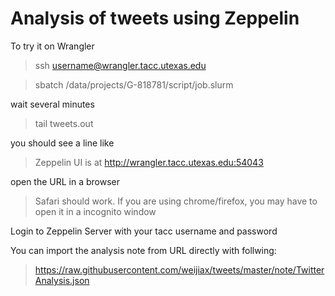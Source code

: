 # Analysis of tweets using Zeppelin

To try it on Wrangler 

> ssh username@wrangler.tacc.utexas.edu

> sbatch /data/projects/G-818781/script/job.slurm 

wait several minutes 
 
> tail tweets.out

you should see a line like 

> Zeppelin UI is at http://wrangler.tacc.utexas.edu:54043
 
open the URL in a browser 

> Safari should work. If you are using  chrome/firefox, you may have to open it in a  incognito window

Login to Zeppelin Server with your tacc username and password

You can import the analysis note from URL directly with follwing:
 
> https://raw.githubusercontent.com/weijiax/tweets/master/note/TwitterAnalysis.json


